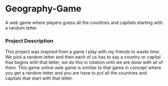 # Geography-Game
A web game where players guess all the countries and capitals starting with a random letter

### Project Description
This project was inspired from a game I play with my friends to waste time. We pick a random letter and then each of us has to say a country or capital that begins with that letter, we do this in rotation until we are done with all of them. This game online web game is similiar to that game in concept where you get a random letter and you are have to put all the countries and capitals that start with that letter.